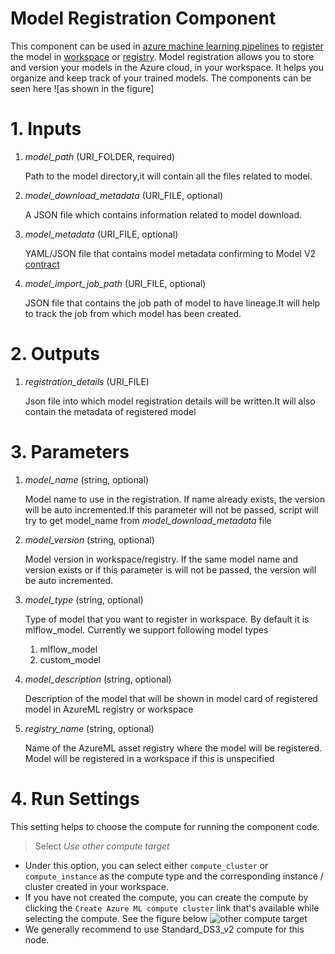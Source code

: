 # Model Registration Component
This component can be used in [azure machine learning pipelines](https://learn.microsoft.com/en-us/azure/machine-learning/concept-ml-pipelines?view=azureml-api-2) to [register](https://learn.microsoft.com/en-us/azure/machine-learning/how-to-manage-models?view=azureml-api-2&tabs=cli%2Cuse-local) the model in [workspace](https://learn.microsoft.com/en-us/azure/machine-learning/concept-workspace?view=azureml-api-2) or [registry](https://learn.microsoft.com/en-us/azure/machine-learning/how-to-manage-registries?view=azureml-api-2&tabs=cli).
Model registration allows you to store and version your models in the Azure cloud, in your workspace. It helps you organize and keep track of your trained models.
The components can be seen here ![as shown in the figure]

# 1. Inputs

1. _model_path_ (URI_FOLDER, required)

    Path to the model directory,it will contain all the files related to model.

2. _model_download_metadata_ (URI_FILE, optional)

    A JSON file which contains information related to model download.

3. _model_metadata_ (URI_FILE, optional)

    YAML/JSON file that contains model metadata confirming to Model V2 [contract](https://azuremlschemas.azureedge.net/latest/model.schema.json)
    
4. _model_import_job_path_ (URI_FILE, optional)

    JSON file that contains the job path of model to have lineage.It will help to track the job from which model has been created. 

# 2. Outputs

1. _registration_details_ (URI_FILE)

    Json file into which model registration details will be written.It will also contain the metadata
    of registered model

# 3. Parameters
    

1. _model_name_ (string, optional)

    Model name to use in the registration. If name already exists, the version will be auto incremented.If this parameter will not be passed, script will try to get model_name from _model_download_metadata_ file

2. _model_version_ (string, optional)

    Model version in workspace/registry. If the same model name and version exists or if this parameter is will not be passed, the version will be auto incremented.

3. _model_type_ (string, optional)

    Type of model that you want to register in workspace. By default it is mlflow_model.
    Currently we support following model types

    1. mlflow_model
    2. custom_model

4. _model_description_ (string, optional)

    Description of the model that will be shown in model card of registered model in AzureML registry or workspace

5. _registry_name_ (string, optional)

    Name of the AzureML asset registry where the model will be registered. Model will be registered in a workspace if this is unspecified

# 4. Run Settings

This setting helps to choose the compute for running the component code.

> Select *Use other compute target*

- Under this option, you can select either `compute_cluster` or `compute_instance` as the compute type and the corresponding instance / cluster created in your workspace.
- If you have not created the compute, you can create the compute by clicking the `Create Azure ML compute cluster` link that's available while selecting the compute. See the figure below
![other compute target](https://aka.ms/azureml-ft-docs-create-compute-target)
- We generally recommend to use Standard_DS3_v2 compute for this node.

